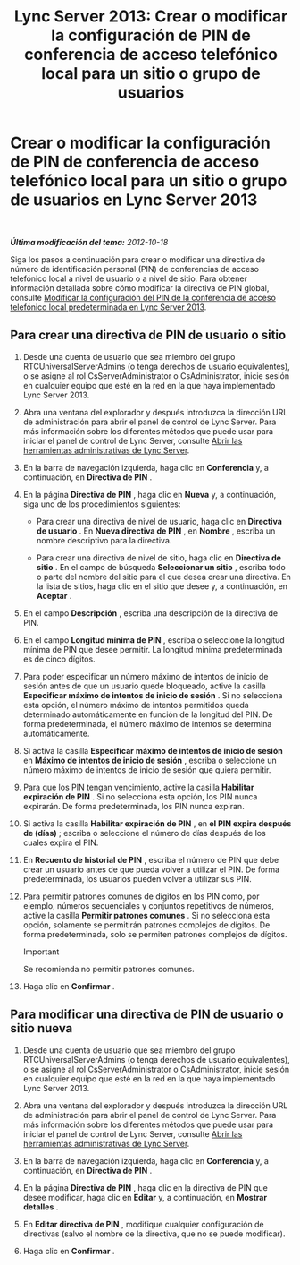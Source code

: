 ﻿---
title: 'Lync Server 2013: Crear o modificar la configuración de PIN de conferencia de acceso telefónico local para un sitio o grupo de usuarios'
TOCTitle: Crear o modificar la configuración de PIN de conferencia de acceso telefónico local para un sitio o grupo de usuarios
ms:assetid: c29bab5c-2b93-48e0-ae0b-29564daaff9a
ms:mtpsurl: https://technet.microsoft.com/es-es/library/Gg412959(v=OCS.15)
ms:contentKeyID: 48276583
ms.date: 01/07/2017
mtps_version: v=OCS.15
ms.translationtype: HT
---

# Crear o modificar la configuración de PIN de conferencia de acceso telefónico local para un sitio o grupo de usuarios en Lync Server 2013

 

_**Última modificación del tema:** 2012-10-18_

Siga los pasos a continuación para crear o modificar una directiva de número de identificación personal (PIN) de conferencias de acceso telefónico local a nivel de usuario o a nivel de sitio. Para obtener información detallada sobre cómo modificar la directiva de PIN global, consulte [Modificar la configuración del PIN de la conferencia de acceso telefónico local predeterminada en Lync Server 2013](lync-server-2013-modify-the-default-dial-in-conferencing-pin-settings.md).

## Para crear una directiva de PIN de usuario o sitio

1.  Desde una cuenta de usuario que sea miembro del grupo RTCUniversalServerAdmins (o tenga derechos de usuario equivalentes), o se asigne al rol CsServerAdministrator o CsAdministrator, inicie sesión en cualquier equipo que esté en la red en la que haya implementado Lync Server 2013.

2.  Abra una ventana del explorador y después introduzca la dirección URL de administración para abrir el panel de control de Lync Server. Para más información sobre los diferentes métodos que puede usar para iniciar el panel de control de Lync Server, consulte [Abrir las herramientas administrativas de Lync Server](lync-server-2013-open-lync-server-administrative-tools.md).

3.  En la barra de navegación izquierda, haga clic en **Conferencia** y, a continuación, en **Directiva de PIN** .

4.  En la página **Directiva de PIN** , haga clic en **Nueva** y, a continuación, siga uno de los procedimientos siguientes:
    
      - Para crear una directiva de nivel de usuario, haga clic en **Directiva de usuario** . En **Nueva directiva de PIN** , en **Nombre** , escriba un nombre descriptivo para la directiva.
    
      - Para crear una directiva de nivel de sitio, haga clic en **Directiva de sitio** . En el campo de búsqueda **Seleccionar un sitio** , escriba todo o parte del nombre del sitio para el que desea crear una directiva. En la lista de sitios, haga clic en el sitio que desee y, a continuación, en **Aceptar** .

5.  En el campo **Descripción** , escriba una descripción de la directiva de PIN.

6.  En el campo **Longitud mínima de PIN** , escriba o seleccione la longitud mínima de PIN que desee permitir. La longitud mínima predeterminada es de cinco dígitos.

7.  Para poder especificar un número máximo de intentos de inicio de sesión antes de que un usuario quede bloqueado, active la casilla **Especificar máximo de intentos de inicio de sesión** . Si no selecciona esta opción, el número máximo de intentos permitidos queda determinado automáticamente en función de la longitud del PIN. De forma predeterminada, el número máximo de intentos se determina automáticamente.

8.  Si activa la casilla **Especificar máximo de intentos de inicio de sesión** en **Máximo de intentos de inicio de sesión** , escriba o seleccione un número máximo de intentos de inicio de sesión que quiera permitir.

9.  Para que los PIN tengan vencimiento, active la casilla **Habilitar expiración de PIN** . Si no selecciona esta opción, los PIN nunca expirarán. De forma predeterminada, los PIN nunca expiran.

10. Si activa la casilla **Habilitar expiración de PIN** , en **el PIN expira después de (días)** ; escriba o seleccione el número de días después de los cuales expira el PIN.

11. En **Recuento de historial de PIN** , escriba el número de PIN que debe crear un usuario antes de que pueda volver a utilizar el PIN. De forma predeterminada, los usuarios pueden volver a utilizar sus PIN.

12. Para permitir patrones comunes de dígitos en los PIN como, por ejemplo, números secuenciales y conjuntos repetitivos de números, active la casilla **Permitir patrones comunes** . Si no selecciona esta opción, solamente se permitirán patrones complejos de dígitos. De forma predeterminada, solo se permiten patrones complejos de dígitos.
    
    > [!IMPORTANT]  
    > Se recomienda no permitir patrones comunes.
    


13. Haga clic en **Confirmar** .

## Para modificar una directiva de PIN de usuario o sitio nueva

1.  Desde una cuenta de usuario que sea miembro del grupo RTCUniversalServerAdmins (o tenga derechos de usuario equivalentes), o se asigne al rol CsServerAdministrator o CsAdministrator, inicie sesión en cualquier equipo que esté en la red en la que haya implementado Lync Server 2013.

2.  Abra una ventana del explorador y después introduzca la dirección URL de administración para abrir el panel de control de Lync Server. Para más información sobre los diferentes métodos que puede usar para iniciar el panel de control de Lync Server, consulte [Abrir las herramientas administrativas de Lync Server](lync-server-2013-open-lync-server-administrative-tools.md).

3.  En la barra de navegación izquierda, haga clic en **Conferencia** y, a continuación, en **Directiva de PIN** .

4.  En la página **Directiva de PIN** , haga clic en la directiva de PIN que desee modificar, haga clic en **Editar** y, a continuación, en **Mostrar detalles** .

5.  En **Editar directiva de PIN** , modifique cualquier configuración de directivas (salvo el nombre de la directiva, que no se puede modificar).

6.  Haga clic en **Confirmar** .

